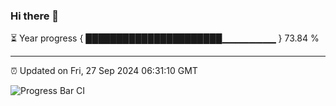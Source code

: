 ### Hi there 👋

⏳ Year progress { ██████████████████████▁▁▁▁▁▁▁▁ } 73.84 %

---

⏰ Updated on Fri, 27 Sep 2024 06:31:10 GMT

![Progress Bar CI](https://github.com/ZhaoGui/ZhaoGui/workflows/Progress%20Bar%20CI/badge.svg)
